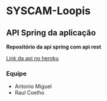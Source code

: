 # SYSCAM-Loopis
## API Spring da aplicação

**Repositório da api spring com api rest**

[Link da api no heroku](https://syscamloopis-api.herokuapp.com/)

### Equipe
- Antonio Miguel
- Raul Coelho